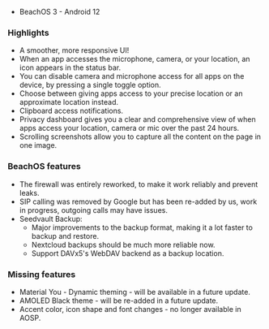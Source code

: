 * BeachOS 3 - Android 12

### Highlights
* A smoother, more responsive UI!
* When an app accesses the microphone, camera, or your location, an icon appears in the status bar.
* You can disable camera and microphone access for all apps on the device, by pressing a single toggle option.
* Choose between giving apps access to your precise location or an approximate location instead.
* Clipboard access notifications.
* Privacy dashboard gives you a clear and comprehensive view of when apps access your location, camera or mic over the past 24 hours.
* Scrolling screenshots allow you to capture all the content on the page in one image.

### BeachOS features
* The firewall was entirely reworked, to make it work reliably and prevent leaks.
* SIP calling was removed by Google but has been re-added by us, work in progress, outgoing calls may have issues.
* Seedvault Backup:
  * Major improvements to the backup format, making it a lot faster to backup and restore.
  * Nextcloud backups should be much more reliable now.
  * Support DAVx5's WebDAV backend as a backup location.

### Missing features
* Material You - Dynamic theming - will be available in a future update.
* AMOLED Black theme - will be re-added in a future update.
* Accent color, icon shape and font changes - no longer available in AOSP.
